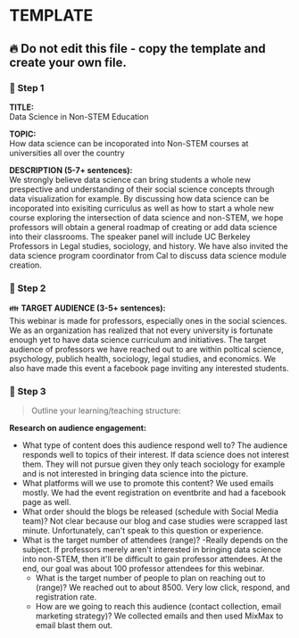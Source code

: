 # TEMPLATE

## :fire: Do not edit this file - copy the template and create your own file.

### :pushpin: Step 1
**TITLE:**    
Data Science in Non-STEM Education

**TOPIC:**    
How data science can be incoporated into Non-STEM courses at universities all over the country

**DESCRIPTION (5-7+ sentences):**    
We strongly believe data science can bring students a whole new prespective and understanding of their social science concepts through data visualization for example. By discussing how data science can be incoporated into exisiting curriculus as well as how to start a whole new course exploring the intersection of data science and non-STEM, we hope professors will obtain a general roadmap of creating or add data science into their classrooms. The speaker panel will include UC Berkeley Professors in Legal studies, sociology, and history. We have also invited the data science program coordinator from Cal to discuss data science module creation. 

### :pushpin: Step 2
:family: **TARGET AUDIENCE (3-5+ sentences):**    
This webinar is made for professors, especially ones in the social sciences. We as an organization has realized that not every university is fortunate enough yet to have data science curriculum and initiatives. The target audience of professors we have reached out to are within poltical science, psychology, publich health, sociology, legal studies, and economics. We also have made this event a facebook page inviting any interested students.

### :pushpin: Step 3
> Outline your learning/teaching structure: 

**Research on audience engagement:**
  - What type of content does this audience respond well to?
    The audience responds well to topics of their interest. If data science does not interest them. They will not pursue given they only teach sociology for example and is not interested in bringing data science into the picture.
  - What platforms will we use to promote this content?
    We used emails mostly. We had the event registration on eventbrite and had a facebook page as well.
  - What order should the blogs be released (schedule with Social Media team)?
    Not clear because our blog and case studies were scrapped last minute. Unfortunately, can't speak to this question or experience.
  - What is the target number of attendees (range)?
    -Really depends on the subject. If professors merely aren't interested in bringing data science into non-STEM, then it'll be difficult to gain professor attendees. At the end, our goal was about 100 professor attendees for this webinar. 
    - What is the target number of people to plan on reaching out to (range)?
     We reached out to about 8500. Very low click, respond, and registration rate. 
    - How are we going to reach this audience (contact collection, email marketing strategy)?
    We collected emails and then used MixMax to email blast them out. 
